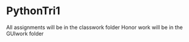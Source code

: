 # PythonTri1
All assignments will be in the classwork folder
Honor work will be in the GUIwork folder
